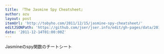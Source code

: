 ```yaml
---
title: 『The Jasmine Spy Cheatsheet』
author: azu
layout: post
itemUrl: 'http://tobyho.com/2011/12/15/jasmine-spy-cheatsheet/'
editJSONPath: 'https://github.com/jser/jser.info/edit/gh-pages/data/2011/12/index.json'
date: '2011-12-14T01:00:00Z'
---
```

Jasmineのspy関数のチートシート
